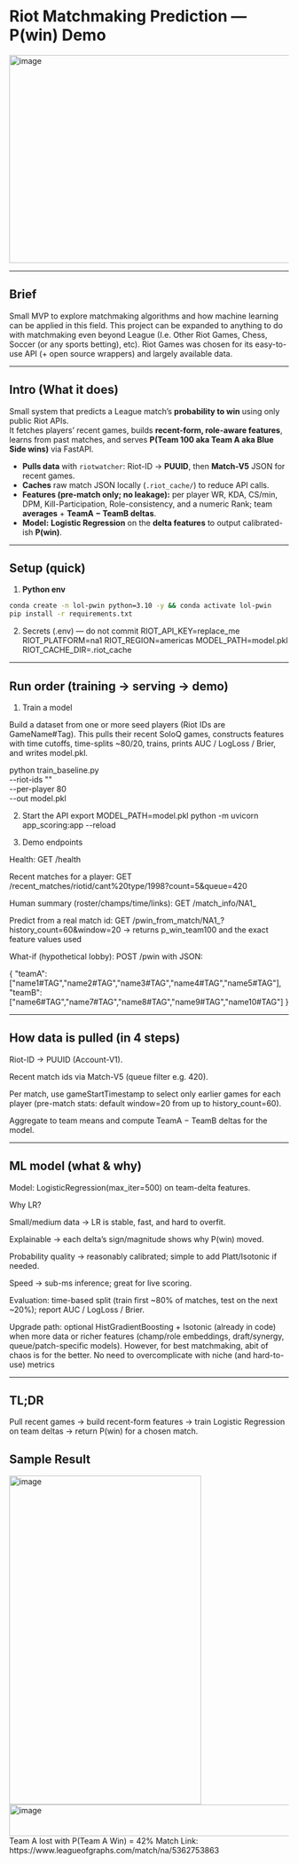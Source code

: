 # Riot Matchmaking Prediction — P(win) Demo

<img width="840" height="375" alt="image" src="https://github.com/user-attachments/assets/97a6617e-6c9e-4950-869f-73310280c328" />

---

## Brief
Small MVP to explore matchmaking algorithms and how machine learning can be applied in this field. This project can be expanded to anything to do with matchmaking even beyond League (I.e. Other Riot Games, Chess, Soccer (or any sports betting), etc).
Riot Games was chosen for its easy-to-use API (+ open source wrappers) and largely available data.

---

## Intro (What it does)
Small system that predicts a League match’s **probability to win** using only public Riot APIs.  
It fetches players’ recent games, builds **recent-form, role-aware features**, learns from past matches, and serves **P(Team 100 aka Team A aka Blue Side wins)** via FastAPI.
- **Pulls data** with `riotwatcher`: Riot-ID → **PUUID**, then **Match-V5** JSON for recent games.  
- **Caches** raw match JSON locally (`.riot_cache/`) to reduce API calls.  
- **Features (pre-match only; no leakage):** per player WR, KDA, CS/min, DPM, Kill-Participation, Role-consistency, and a numeric Rank; team **averages** + **TeamA − TeamB deltas**.  
- **Model:** **Logistic Regression** on the **delta features** to output calibrated-ish **P(win)**.

---

## Setup (quick)
1) **Python env**
```bash
conda create -n lol-pwin python=3.10 -y && conda activate lol-pwin
pip install -r requirements.txt
```

2. Secrets (.env) — do not commit
RIOT_API_KEY=replace_me
RIOT_PLATFORM=na1
RIOT_REGION=americas
MODEL_PATH=model.pkl
RIOT_CACHE_DIR=.riot_cache

---

## Run order (training → serving → demo)
1) Train a model

Build a dataset from one or more seed players (Riot IDs are GameName#Tag).
This pulls their recent SoloQ games, constructs features with time cutoffs, time-splits ~80/20, trains, prints AUC / LogLoss / Brier, and writes model.pkl.

python train_baseline.py \
  --riot-ids "<enter here>" \
  --per-player 80 \
  --out model.pkl

2) Start the API
export MODEL_PATH=model.pkl
python -m uvicorn app_scoring:app --reload

3) Demo endpoints

Health: GET /health

Recent matches for a player:
GET /recent_matches/riotid/cant%20type/1998?count=5&queue=420

Human summary (roster/champs/time/links):
GET /match_info/NA1_<MATCHID>

Predict from a real match id:
GET /pwin_from_match/NA1_<MATCHID>?history_count=60&window=20
→ returns p_win_team100 and the exact feature values used

What-if (hypothetical lobby):
POST /pwin with JSON:

{
  "teamA": ["name1#TAG","name2#TAG","name3#TAG","name4#TAG","name5#TAG"],
  "teamB": ["name6#TAG","name7#TAG","name8#TAG","name9#TAG","name10#TAG"]
}

---

## How data is pulled (in 4 steps)

Riot-ID → PUUID (Account-V1).

Recent match ids via Match-V5 (queue filter e.g. 420).

Per match, use gameStartTimestamp to select only earlier games for each player (pre-match stats: default window=20 from up to history_count=60).

Aggregate to team means and compute TeamA − TeamB deltas for the model.

---

## ML model (what & why)

Model: LogisticRegression(max_iter=500) on team-delta features.

Why LR?

Small/medium data → LR is stable, fast, and hard to overfit.

Explainable → each delta’s sign/magnitude shows why P(win) moved.

Probability quality → reasonably calibrated; simple to add Platt/Isotonic if needed.

Speed → sub-ms inference; great for live scoring.

Evaluation: time-based split (train first ~80% of matches, test on the next ~20%); report AUC / LogLoss / Brier.

Upgrade path: optional HistGradientBoosting + Isotonic (already in code) when more data or richer features (champ/role embeddings, draft/synergy, queue/patch-specific models).
However, for best matchmaking, abit of chaos is for the better. No need to overcomplicate with niche (and hard-to-use) metrics

---

## TL;DR

Pull recent games → build recent-form features → train Logistic Regression on team deltas → return P(win) for a chosen match.

## Sample Result
<img width="346" height="593" alt="image" src="https://github.com/user-attachments/assets/c0a5273e-50d9-42cc-b9d6-0c91a668ff4f" />
<img width="924" height="57" alt="image" src="https://github.com/user-attachments/assets/49f14ab9-14b0-453b-92c5-a2e311d276a8" />
Team A lost with P(Team A Win) = 42%
Match Link: https://www.leagueofgraphs.com/match/na/5362753863

